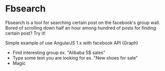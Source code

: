 # Fbsearch

Fbsearch is a tool for searching certain post on the facebook's group wall.
Bored of scrolling down half an hour among hundred of posts for finding certain post? Try it!

Simple example of use AngularJS 1.x with facebook API (Graph)

  - Find interesting group ex. "Alibaba 5$ sales"
  - Type some text you are looking for ex. "New shoes for sale"
  - Magic
